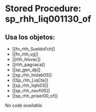 # Stored Procedure: sp_rhh_liq001130_of

## Usa los objetos:
- [[fn_rhh_SueldoFch]]
- [[fn_rhh_vg]]
- [[rhh_hisvac]]
- [[rhh_pagvaca]]
- [[sp_gen_dp]]
- [[sp_rhh_hislab05]]
- [[Sp_rhh_LiqCte]]
- [[sp_rhh_liqhi03]]
- [[sp_rhh_novfi05]]
- [[sp_rhh_priser00_of]]

*No code available.*
